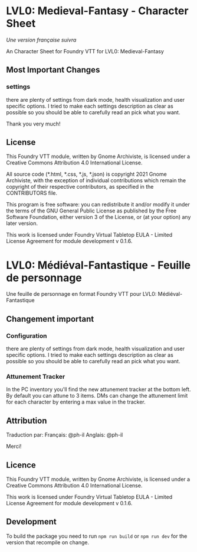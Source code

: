 # LVL0: Medieval-Fantasy - Character Sheet
*Une version française suivra*

An Character Sheet for Foundry VTT for LVL0: Medieval-Fantasy

## Most Important Changes

### settings
there are plenty of settings from dark mode, health visualization and user specific options.
I tried to make each settings description as clear as possible so you should be able to carefully
read an pick what you want.

Thank you very much!

## License
This Foundry VTT module, written by Gnome Archiviste, is licensed under a Creative Commons
Attribution 4.0 International License.

All source code (*.html, *.css, *.js, *.json) is copyright 2021 Gnome Archiviste, with the exception of individual
contributions which remain the copyright of their respective contributors, as specified in the CONTRIBUTORS file.

This program is free software: you can redistribute it and/or modify it under the terms of the GNU General Public License as published by the Free Software Foundation, either version 3 of the License, or (at your option) any later version.

This work is licensed under Foundry Virtual Tabletop EULA -
Limited License Agreement for module development v 0.1.6.

# LVL0: Médiéval-Fantastique - Feuille de personnage

Une feuille de personnage en format Foundry VTT pour LVL0: Médiéval-Fantastique

## Changement important

### Configuration
there are plenty of settings from dark mode, health visualization and user specific options.
I tried to make each settings description as clear as possible so you should be able to carefully
read an pick what you want.

### Attunement Tracker
In the PC inventory you'll find the new attunement tracker at the bottom left. By default you can attune to 3 items. DMs can change the attunement limit for each character by entering a max value in the tracker.

## Attribution

Traduction par:
Français: @ph-il
Anglais: @ph-il

Merci!

## Licence
This Foundry VTT module, written by Gnome Archiviste, is licensed under a Creative Commons
Attribution 4.0 International License.

This work is licensed under Foundry Virtual Tabletop EULA -
Limited License Agreement for module development v 0.1.6.

## Development

To build the package you need to run `npm run build` or `npm run dev` for the version that recompile on change.
